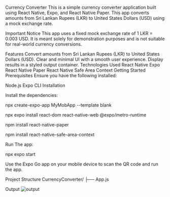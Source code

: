 Currency Converter
This is a simple currency converter application built using React Native, Expo, and React Native Paper. This app converts amounts from Sri Lankan Rupees (LKR) to United States Dollars (USD) using a mock exchange rate.

Important Notice
This app uses a fixed mock exchange rate of 1 LKR = 0.003 USD. It is meant solely for demonstration purposes and is not suitable for real-world currency conversions.

Features
Convert amounts from Sri Lankan Rupees (LKR) to United States Dollars (USD).
Clear and minimal UI with a smooth user experience.
Display results in a styled output container.
Technologies Used
React Native
Expo
React Native Paper
React Native Safe Area Context
Getting Started
Prerequisites
Ensure you have the following installed:

Node.js
Expo CLI
Installation

Install the dependencies:

npx create-expo-app MyMobApp --template blank

npx expo install react-dom react-native-web @expo/metro-runtime
 
npm install react-native-paper
 
npm install react-native-safe-area-context

Run The app:

npx expo start

Use the Expo Go app on your mobile device to scan the QR code and run the app.

Project Structure
CurrencyConverter/
├── App.js   

Output
![output](https://github.com/user-attachments/assets/43814c66-a0eb-48bf-8560-b4e8b005e5eb)
